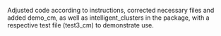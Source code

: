Adjusted code according to instructions, corrected necessary files and added demo_cm, as well as intelligent_clusters in the package, with a respective test file (test3_cm) to demonstrate use.
